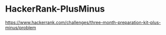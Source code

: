 # HackerRank-PlusMinus

https://www.hackerrank.com/challenges/three-month-preparation-kit-plus-minus/problem
